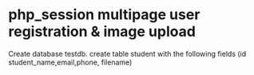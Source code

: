 # php_session multipage user registration & image upload
Create database testdb.
create table student with the following fields
(id student_name,email,phone, filename)
